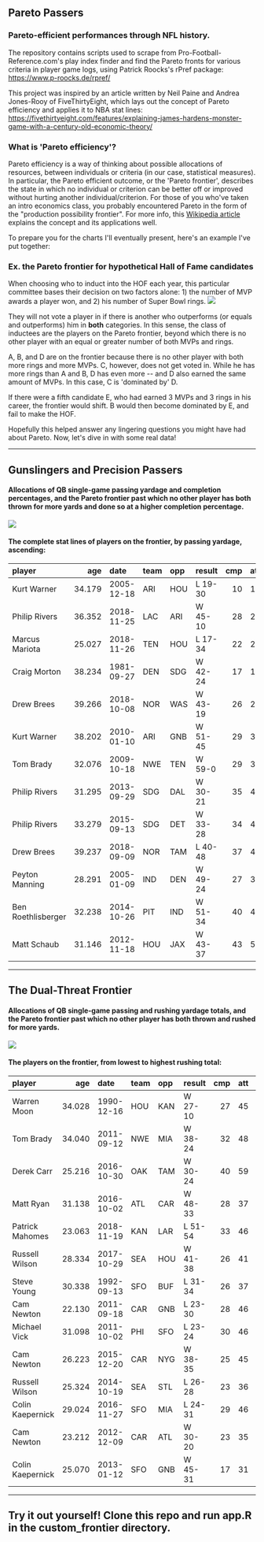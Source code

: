Pareto Passers
--------------

### Pareto-efficient performances through NFL history.

The repository contains scripts used to scrape from Pro-Football-Reference.com's play index finder and find the Pareto fronts for various criteria in player game logs, using Patrick Roocks's rPref package: <https://www.p-roocks.de/rpref/>

This project was inspired by an article written by Neil Paine and Andrea Jones-Rooy of FiveThirtyEight, which lays out the concept of Pareto efficiency and applies it to NBA stat lines: <https://fivethirtyeight.com/features/explaining-james-hardens-monster-game-with-a-century-old-economic-theory/>

### What is 'Pareto efficiency'?

Pareto efficiency is a way of thinking about possible allocations of resources, between individuals or criteria (in our case, statistical measures). In particular, the Pareto efficient outcome, or the 'Pareto frontier', describes the state in which no individual or criterion can be better off or improved without hurting another individual/criterion. For those of you who've taken an intro economics class, you probably encountered Pareto in the form of the "production possibility frontier". For more info, this [Wikipedia article](https://en.wikipedia.org/wiki/Pareto_efficiency) explains the concept and its applications well.

To prepare you for the charts I'll eventually present, here's an example I've put together:

### Ex. the Pareto frontier for hypothetical Hall of Fame candidates

When choosing who to induct into the HOF each year, this particular committee bases their decision on two factors alone: 1) the number of MVP awards a player won, and 2) his number of Super Bowl rings. 
<img src="README_files/figure-markdown_github/unnamed-chunk-1-1.png" style="margin:auto width:25%" /> 

They will not vote a player in if there is another who outperforms (or equals and outperforms) him in **both** categories. In this sense, the class of inductees are the players on the Pareto frontier, beyond which there is no other player with an equal or greater number of both MVPs and rings.

A, B, and D are on the frontier because there is no other player with both more rings and more MVPs. C, however, does not get voted in. While he has more rings than A and B, D has even more -- and D also earned the same amount of MVPs. In this case, C is 'dominated by' D.

If there were a fifth candidate E, who had earned 3 MVPs and 3 rings in his career, the frontier would shift. B would then become dominated by E, and fail to make the HOF.

Hopefully this helped answer any lingering questions you might have had about Pareto. Now, let's dive in with some real data!

------------------------------------------------------------------------

Gunslingers and Precision Passers
---------------------------------

#### Allocations of QB single-game passing yardage and completion percentages, and the Pareto frontier past which no other player has both thrown for more yards **and** done so at a higher completion percentage.

![](README_files/figure-markdown_github/unnamed-chunk-2-1.png)

#### The complete stat lines of players on the frontier, by passing yardage, ascending:

| player             |     age| date       | team | opp | result  |  cmp|  att|  yds|   td|  int|    ypa|  adj\_ypa|
|:-------------------|-------:|:-----------|:-----|:----|:--------|----:|----:|----:|----:|----:|------:|---------:|
| Kurt Warner        |  34.179| 2005-12-18 | ARI  | HOU | L 19-30 |   10|   10|  115|    1|    0|  11.50|     13.50|
| Philip Rivers      |  36.352| 2018-11-25 | LAC  | ARI | W 45-10 |   28|   29|  259|    3|    0|   8.93|     11.00|
| Marcus Mariota     |  25.027| 2018-11-26 | TEN  | HOU | L 17-34 |   22|   23|  303|    2|    0|  13.17|     14.91|
| Craig Morton       |  38.234| 1981-09-27 | DEN  | SDG | W 42-24 |   17|   18|  308|    4|    0|  17.11|     21.56|
| Drew Brees         |  39.266| 2018-10-08 | NOR  | WAS | W 43-19 |   26|   29|  363|    3|    0|  12.52|     14.59|
| Kurt Warner        |  38.202| 2010-01-10 | ARI  | GNB | W 51-45 |   29|   33|  379|    5|    0|  11.48|     14.52|
| Tom Brady          |  32.076| 2009-10-18 | NWE  | TEN | W 59-0  |   29|   34|  380|    6|    0|  11.18|     14.71|
| Philip Rivers      |  31.295| 2013-09-29 | SDG  | DAL | W 30-21 |   35|   42|  401|    3|    1|   9.55|      9.90|
| Philip Rivers      |  33.279| 2015-09-13 | SDG  | DET | W 33-28 |   34|   41|  403|    2|    2|   9.83|      8.61|
| Drew Brees         |  39.237| 2018-09-09 | NOR  | TAM | L 40-48 |   37|   45|  439|    3|    0|   9.76|     11.09|
| Peyton Manning     |  28.291| 2005-01-09 | IND  | DEN | W 49-24 |   27|   33|  458|    4|    1|  13.88|     14.94|
| Ben Roethlisberger |  32.238| 2014-10-26 | PIT  | IND | W 51-34 |   40|   49|  522|    6|    0|  10.65|     13.10|
| Matt Schaub        |  31.146| 2012-11-18 | HOU  | JAX | W 43-37 |   43|   55|  527|    5|    2|   9.58|      9.76|

------------------------------------------------------------------------

The Dual-Threat Frontier
------------------------

#### Allocations of QB single-game passing and rushing yardage totals, and the Pareto frontier past which no other player has both thrown **and** rushed for more yards.

![](README_files/figure-markdown_github/unnamed-chunk-4-1.png)

#### The players on the frontier, from lowest to highest rushing total:

| player           |     age| date       | team | opp | result  |  cmp|  att|  yds|   td|  int|  rush|  rush\_yds|  rush\_td|
|:-----------------|-------:|:-----------|:-----|:----|:--------|----:|----:|----:|----:|----:|-----:|----------:|---------:|
| Warren Moon      |  34.028| 1990-12-16 | HOU  | KAN | W 27-10 |   27|   45|  527|    3|    0|     4|          2|         0|
| Tom Brady        |  34.040| 2011-09-12 | NWE  | MIA | W 38-24 |   32|   48|  517|    4|    1|     1|          3|         0|
| Derek Carr       |  25.216| 2016-10-30 | OAK  | TAM | W 30-24 |   40|   59|  513|    4|    0|     1|         13|         0|
| Matt Ryan        |  31.138| 2016-10-02 | ATL  | CAR | W 48-33 |   28|   37|  503|    4|    1|     4|         14|         0|
| Patrick Mahomes  |  23.063| 2018-11-19 | KAN  | LAR | L 51-54 |   33|   46|  478|    6|    3|     6|         28|         0|
| Russell Wilson   |  28.334| 2017-10-29 | SEA  | HOU | W 41-38 |   26|   41|  452|    4|    1|     4|         30|         0|
| Steve Young      |  30.338| 1992-09-13 | SFO  | BUF | L 31-34 |   26|   37|  449|    3|    1|     7|         50|         0|
| Cam Newton       |  22.130| 2011-09-18 | CAR  | GNB | L 23-30 |   28|   46|  432|    1|    3|    10|         53|         1|
| Michael Vick     |  31.098| 2011-10-02 | PHI  | SFO | L 23-24 |   30|   46|  416|    2|    1|     8|         75|         0|
| Cam Newton       |  26.223| 2015-12-20 | CAR  | NYG | W 38-35 |   25|   45|  340|    5|    0|     8|        100|         0|
| Russell Wilson   |  25.324| 2014-10-19 | SEA  | STL | L 26-28 |   23|   36|  313|    2|    0|     7|        106|         1|
| Colin Kaepernick |  29.024| 2016-11-27 | SFO  | MIA | L 24-31 |   29|   46|  296|    3|    1|    10|        113|         0|
| Cam Newton       |  23.212| 2012-12-09 | CAR  | ATL | W 30-20 |   23|   35|  287|    2|    0|     9|        116|         1|
| Colin Kaepernick |  25.070| 2013-01-12 | SFO  | GNB | W 45-31 |   17|   31|  263|    2|    1|    16|        181|         2|

------------------------------------------------------------------------

Try it out yourself! Clone this repo and run app.R in the custom\_frontier directory.
-------------------------------------------------------------------------------------
